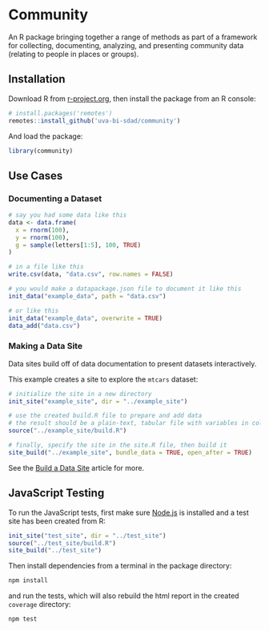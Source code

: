 # Community

An R package bringing together a range of methods as part of a framework for
collecting, documenting, analyzing, and presenting community data (relating to people in places or groups).

## Installation

Download R from [r-project.org](https://www.r-project.org/), then install the package from an R console:

```R
# install.packages('remotes')
remotes::install_github('uva-bi-sdad/community')
```

And load the package:

```R
library(community)
```

## Use Cases

### Documenting a Dataset

```R
# say you had some data like this
data <- data.frame(
  x = rnorm(100),
  y = rnorm(100),
  g = sample(letters[1:5], 100, TRUE)
)

# in a file like this
write.csv(data, "data.csv", row.names = FALSE)

# you would make a datapackage.json file to document it like this
init_data("example_data", path = "data.csv")

# or like this
init_data("example_data", overwrite = TRUE)
data_add("data.csv")
```

### Making a Data Site

Data sites build off of data documentation to present datasets interactively.

This example creates a site to explore the `mtcars` dataset:

```R
# initialize the site in a new directory
init_site("example_site", dir = "../example_site")

# use the created build.R file to prepare and add data
# the result should be a plain-text, tabular file with variables in columns
source("../example_site/build.R")

# finally, specify the site in the site.R file, then build it
site_build("../example_site", bundle_data = TRUE, open_after = TRUE)
```

See the [Build a Data Site](https://uva-bi-sdad.github.io/community/articles/quickstart-site.html) article for more.

## JavaScript Testing

To run the JavaScript tests, first make sure [Node.js](https://nodejs.org) is installed
and a test site has been created from R:
```R
init_site("test_site", dir = "../test_site")
source("../test_site/build.R")
site_build("../test_site")
```

Then install dependencies from a terminal in the package directory:

```bash
npm install
```

and run the tests, which will also rebuild the html report in the created `coverage` directory:

```bash
npm test
```
